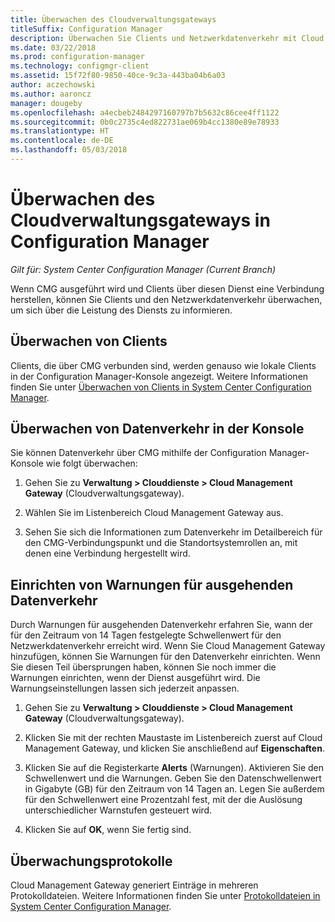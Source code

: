 ```yaml
---
title: Überwachen des Cloudverwaltungsgateways
titleSuffix: Configuration Manager
description: Überwachen Sie Clients und Netzwerkdatenverkehr mit Cloud Management Gateway.
ms.date: 03/22/2018
ms.prod: configuration-manager
ms.technology: configmgr-client
ms.assetid: 15f72f80-9850-40ce-9c3a-443ba04b6a03
author: aczechowski
ms.author: aaroncz
manager: dougeby
ms.openlocfilehash: a4ecbeb2484297160797b7b5632c86cee4ff1122
ms.sourcegitcommit: 0b0c2735c4ed822731ae069b4cc1380e89e78933
ms.translationtype: HT
ms.contentlocale: de-DE
ms.lasthandoff: 05/03/2018
---
```

# <a name="monitor-cloud-management-gateway-in-configuration-manager"></a>Überwachen des Cloudverwaltungsgateways in Configuration Manager

*Gilt für: System Center Configuration Manager (Current Branch)*

Wenn CMG ausgeführt wird und Clients über diesen Dienst eine Verbindung herstellen, können Sie Clients und den Netzwerkdatenverkehr überwachen, um sich über die Leistung des Diensts zu informieren.



## <a name="monitor-clients"></a>Überwachen von Clients

Clients, die über CMG verbunden sind, werden genauso wie lokale Clients in der Configuration Manager-Konsole angezeigt. Weitere Informationen finden Sie unter [Überwachen von Clients in System Center Configuration Manager](/sccm/core/clients/manage/monitor-clients).



## <a name="monitor-traffic-in-the-console"></a>Überwachen von Datenverkehr in der Konsole

Sie können Datenverkehr über CMG mithilfe der Configuration Manager-Konsole wie folgt überwachen:

1. Gehen Sie zu **Verwaltung > Clouddienste > Cloud Management Gateway** (Cloudverwaltungsgateway).

2. Wählen Sie im Listenbereich Cloud Management Gateway aus.

3. Sehen Sie sich die Informationen zum Datenverkehr im Detailbereich für den CMG-Verbindungspunkt und die Standortsystemrollen an, mit denen eine Verbindung hergestellt wird.



## <a name="set-up-outbound-traffic-alerts"></a>Einrichten von Warnungen für ausgehenden Datenverkehr

Durch Warnungen für ausgehenden Datenverkehr erfahren Sie, wann der für den Zeitraum von 14 Tagen festgelegte Schwellenwert für den Netzwerkdatenverkehr erreicht wird. Wenn Sie Cloud Management Gateway hinzufügen, können Sie Warnungen für den Datenverkehr einrichten. Wenn Sie diesen Teil übersprungen haben, können Sie noch immer die Warnungen einrichten, wenn der Dienst ausgeführt wird. Die Warnungseinstellungen lassen sich jederzeit anpassen.

1. Gehen Sie zu **Verwaltung > Clouddienste > Cloud Management Gateway** (Cloudverwaltungsgateway).

2. Klicken Sie mit der rechten Maustaste im Listenbereich zuerst auf Cloud Management Gateway, und klicken Sie anschließend auf **Eigenschaften**.

3. Klicken Sie auf die Registerkarte **Alerts** (Warnungen). Aktivieren Sie den Schwellenwert und die Warnungen. Geben Sie den Datenschwellenwert in Gigabyte (GB) für den Zeitraum von 14 Tagen an. Legen Sie außerdem für den Schwellenwert eine Prozentzahl fest, mit der die Auslösung unterschiedlicher Warnstufen gesteuert wird.

4. Klicken Sie auf **OK**, wenn Sie fertig sind.



## <a name="monitor-logs"></a>Überwachungsprotokolle

Cloud Management Gateway generiert Einträge in mehreren Protokolldateien. Weitere Informationen finden Sie unter [Protokolldateien in System Center Configuration Manager](/sccm/core/plan-design/hierarchy/log-files#cloud-management-gateway).
